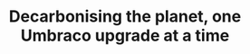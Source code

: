 ---
title: Decarbonising the planet, one Umbraco upgrade at a time
excerpt: "On the release of .NET 5, Microsoft announced it would be up to 50% faster than the previous version. Our question was this: what could that mean for the carbon usage of our websites?"
event: Umbraco Spark
pubDate: 2023-03-10
slug: "umbraco-spark"
externalUrl: "https://umbracospark.com"
---